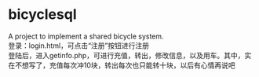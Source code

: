 # bicyclesql<br>
A project to implement a shared bicycle system.<br>
登录：login.html，可点击“注册”按钮进行注册<br>
登陆后，进入getinfo.php，可进行充值，转出，修改信息，以及用车。其中，实在不想写了，充值每次冲10块，转出每次也只能转十块，以后有心情再说吧<br>
